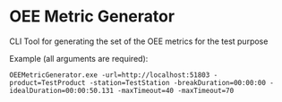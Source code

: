 # OEE Metric Generator

CLI Tool for generating the set of the OEE metrics for the test purpose

Example (all arguments are required):
```
OEEMetricGenerator.exe -url=http://localhost:51803 -product=TestProduct -station=TestStation -breakDuration=00:00:00 -idealDuration=00:00:50.131 -maxTimeout=40 -maxTimeout=70
```

